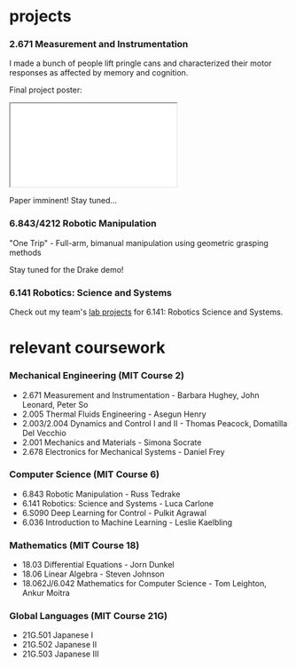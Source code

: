 <link rel="shortcut icon" type="image/x-icon" href="favicon.ico">

# projects
### 2.671 Measurement and Instrumentation
I made a bunch of people lift pringle cans and characterized their motor responses as affected by memory and cognition.

Final project poster:
<iframe style="width=100%; height=56%;" src="/assets/T_22_Sarmiento_GripFroce.pdf"></iframe>

Paper imminent! Stay tuned...

### 6.843/4212 Robotic Manipulation
"One Trip" - Full-arm, bimanual manipulation using geometric grasping methods

Stay tuned for the Drake demo!

### 6.141 Robotics: Science and Systems
Check out my team's [lab projects](https://rss2022-14.github.io/website/labs/) for 6.141: Robotics Science and Systems.

# relevant coursework
### Mechanical Engineering (MIT Course 2)
- 2.671 Measurement and Instrumentation - Barbara Hughey, John Leonard, Peter So
- 2.005 Thermal Fluids Engineering - Asegun Henry
- 2.003/2.004 Dynamics and Control I and II - Thomas Peacock, Domatilla Del Vecchio
- 2.001 Mechanics and Materials - Simona Socrate
- 2.678 Electronics for Mechanical Systems - Daniel Frey

### Computer Science (MIT Course 6)
- 6.843 Robotic Manipulation - Russ Tedrake
- 6.141 Robotics: Science and Systems - Luca Carlone
- 6.S090 Deep Learning for Control - Pulkit Agrawal
- 6.036 Introduction to Machine Learning - Leslie Kaelbling

### Mathematics (MIT Course 18)
- 18.03 Differential Equations - Jorn Dunkel
- 18.06 Linear Algebra - Steven Johnson
- 18.062J/6.042 Mathematics for Computer Science - Tom Leighton, Ankur Moitra

### Global Languages (MIT Course 21G)
- 21G.501 Japanese I
- 21G.502 Japanese II
- 21G.503 Japanese III

